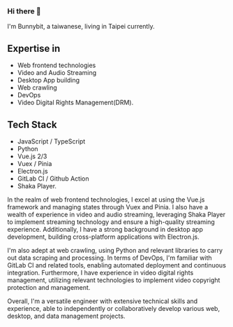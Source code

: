 ### Hi there 👋

I'm Bunnybit, a taiwanese, living in Taipei currently.

## Expertise in
 - Web frontend technologies 
 - Video and Audio Streaming
 - Desktop App building
 - Web crawling
 - DevOps
 - Video Digital Rights Management(DRM). 

## Tech Stack 
- JavaScript / TypeScript
- Python
- Vue.js 2/3
- Vuex / Pinia
- Electron.js
- GitLab CI / Github Action
- Shaka Player.

In the realm of web frontend technologies, I excel at using the Vue.js framework and managing states through Vuex and Pinia. I also have a wealth of experience in video and audio streaming, leveraging Shaka Player to implement streaming technology and ensure a high-quality streaming experience. Additionally, I have a strong background in desktop app development, building cross-platform applications with Electron.js.

I'm also adept at web crawling, using Python and relevant libraries to carry out data scraping and processing. In terms of DevOps, I'm familiar with GitLab CI and related tools, enabling automated deployment and continuous integration. Furthermore, I have experience in video digital rights management, utilizing relevant technologies to implement video copyright protection and management.

Overall, I'm a versatile engineer with extensive technical skills and experience, able to independently or collaboratively develop various web, desktop, and data management projects.
<!--
**et84121/et84121** is a ✨ _special_ ✨ repository because its `README.md` (this file) appears on your GitHub profile.

Here are some ideas to get you started:

- 🔭 I’m currently working on ...
- 🌱 I’m currently learning ...
- 👯 I’m looking to collaborate on ...
- 🤔 I’m looking for help with ...
- 💬 Ask me about ...
- 📫 How to reach me: ...
- 😄 Pronouns: ...
- ⚡ Fun fact: ...
-->
